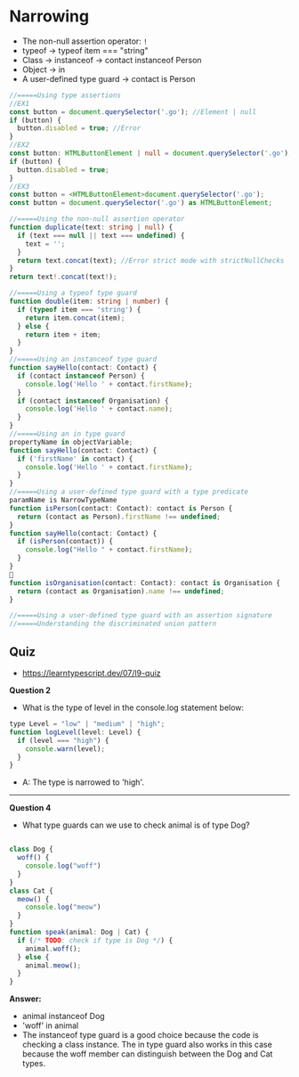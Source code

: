 # Narrowing

- The non-null assertion operator: `!`
- typeof -> typeof item === "string"
- Class -> instanceof -> contact instanceof Person
- Object -> in
- A user-defined type guard -> contact is Person

```ts
//=====Using type assertions
//EX1
const button = document.querySelector('.go'); //Element | null
if (button) {
  button.disabled = true; //Error
}
//EX2
const button: HTMLButtonElement | null = document.querySelector('.go');
if (button) {
  button.disabled = true;
}
//EX3
const button = <HTMLButtonElement>document.querySelector('.go');
const button = document.querySelector('.go') as HTMLButtonElement;

//=====Using the non-null assertion operator
function duplicate(text: string | null) {
  if (text === null || text === undefined) {
    text = '';
  }
  return text.concat(text); //Error strict mode with strictNullChecks
}
return text!.concat(text!);

//=====Using a typeof type guard
function double(item: string | number) {
  if (typeof item === 'string') {
    return item.concat(item);
  } else {
    return item + item;
  }
}
//=====Using an instanceof type guard
function sayHello(contact: Contact) {
  if (contact instanceof Person) {
    console.log('Hello ' + contact.firstName);
  }
  if (contact instanceof Organisation) {
    console.log('Hello ' + contact.name);
  }
}
//=====Using an in type guard
propertyName in objectVariable;
function sayHello(contact: Contact) {
  if ('firstName' in contact) {
    console.log('Hello ' + contact.firstName);
  }
}
//=====Using a user-defined type guard with a type predicate
paramName is NarrowTypeName
function isPerson(contact: Contact): contact is Person {
  return (contact as Person).firstName !== undefined;
}
function sayHello(contact: Contact) {
  if (isPerson(contact)) {
    console.log("Hello " + contact.firstName);
  }
}
🤔
function isOrganisation(contact: Contact): contact is Organisation {
  return (contact as Organisation).name !== undefined;
}

//=====Using a user-defined type guard with an assertion signature
//=====Understanding the discriminated union pattern
```

## Quiz

- https://learntypescript.dev/07/l9-quiz

**Question 2**

- What is the type of level in the console.log statement below:

```js
type Level = "low" | "medium" | "high";
function logLevel(level: Level) {
  if (level === "high") {
    console.warn(level);
  }
}
```

- A: The type is narrowed to 'high'.

<hr />

**Question 4**

- What type guards can we use to check animal is of type Dog?

```js

class Dog {
  woff() {
    console.log("woff")
  }
}
class Cat {
  meow() {
    console.log("meow")
  }
}
function speak(animal: Dog | Cat) {
  if (/* TODO: check if type is Dog */) {
    animal.woff();
  } else {
    animal.meow();
  }
}
```

**Answer:**

- animal instanceof Dog
- 'woff' in animal
- The instanceof type guard is a good choice because the code is checking a class instance. The in type guard also works in this case because the woff member can distinguish between the Dog and Cat types.
